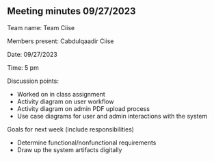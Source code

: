 ## Meeting minutes 09/27/2023

Team name: Team Ciise

Members present: Cabdulqaadir Ciise

Date: 09/27/2023

Time: 5 pm

Discussion points:

* Worked on in class assignment
* Activity diagram on user workflow
* Activity diagram on admin PDF upload process
* Use case diagrams for user and admin interactions with the system

Goals for next week (include responsibilities)

* Determine functional/nonfunctional requirements
* Draw up the system artifacts digitally